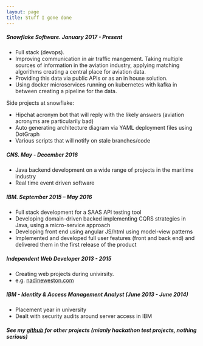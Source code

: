 ```yaml
---
layout: page
title: Stuff I gone done
---
```


##### Snowflake Software. January 2017 - Present

- Full stack (devops).
- Improving communication in air traffic mangement. Taking multiple sources of information in the aviation industry, applying matching algorithms creating a central place for aviation data.
- Providing this data via public APIs or as an in house solution. 
- Using docker microservices running on kubernetes with kafka in between creating a pipeline for the data.

Side projects at snowflake:

 - Hipchat acronym bot that will reply with the likely answers (aviation acronyms are particularily bad)
 - Auto generating architecture diagram via YAML deployment files using DotGraph
 - Various scripts that will notify on stale branches/code

##### CNS. May - December 2016

- Java backend development on a wide range of projects in the maritime industry
- Real time event driven software

##### IBM. September 2015 – May 2016

 - Full stack development for a SAAS API testing tool
 - Developing domain-driven backed implementing CQRS strategies in Java, using a micro-service approach
 - Developing front end using angular JS/html using model-view patterns
 - Implemented and developed full user features (front and back end) and delivered them in the first release of the product

##### Independent Web Developer 2013 - 2015

 - Creating web projects during univirsity.
 - e.g. [nadineweston.com](http://nadineweston.com/) 

##### IBM - Identity & Access Management Analyst (June 2013 - June 2014)

- Placement year in university
- Dealt with security audits around server access in IBM

##### See my [github](https://github.com/podypodpod) for other projects (mianly hackathon test projects, nothing serious)
